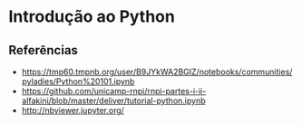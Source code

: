 # Introdução ao Python

## Referências

* https://tmp60.tmpnb.org/user/B9JYkWA2BGIZ/notebooks/communities/pyladies/Python%20101.ipynb
* https://github.com/unicamp-rnpi/rnpi-partes-i-ii-alfakini/blob/master/deliver/tutorial-python.ipynb
* http://nbviewer.jupyter.org/
